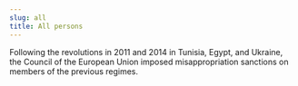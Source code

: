 ```yaml
---
slug: all
title: All persons
---
```

Following the revolutions in 2011 and 2014 in Tunisia, Egypt, and Ukraine, the
Council of the European Union imposed misappropriation sanctions on members of
the previous regimes.
